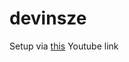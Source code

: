 # devinsze

Setup via [this](https://www.youtube.com/watch?v=dbgEWWBvIxY&ab_channel=WebDevTutorials) Youtube link